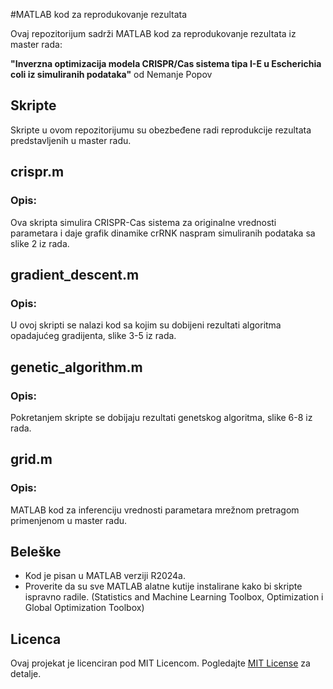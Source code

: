 #MATLAB kod za reprodukovanje rezultata

Ovaj repozitorijum sadrži MATLAB kod za reprodukovanje rezultata iz master rada:

**"Inverzna optimizacija modela CRISPR/Cas sistema tipa I-E u Escherichia coli iz simuliranih podataka"** 
od Nemanje Popov

## Skripte

Skripte u ovom repozitorijumu su obezbeđene radi reprodukcije rezultata predstavljenih u master radu.

## crispr.m

### Opis:
Ova skripta simulira CRISPR-Cas sistema za originalne vrednosti parametara i daje grafik dinamike crRNK naspram simuliranih podataka sa slike 2 iz rada.

## gradient_descent.m

### Opis:
U ovoj skripti se nalazi kod sa kojim su dobijeni rezultati algoritma opadajućeg gradijenta, slike 3-5 iz rada.

## genetic_algorithm.m

### Opis:
Pokretanjem skripte se dobijaju rezultati genetskog algoritma, slike 6-8 iz rada.

## grid.m

### Opis:
MATLAB kod za inferenciju vrednosti parametara mrežnom pretragom primenjenom u master radu.

## Beleške

- Kod je pisan u MATLAB verziji R2024a.
- Proverite da su sve MATLAB alatne kutije instalirane kako bi skripte ispravno radile. (Statistics and Machine Learning Toolbox, Optimization i Global Optimization Toolbox)

## Licenca

Ovaj projekat je licenciran pod MIT Licencom. Pogledajte [MIT License](https://opensource.org/licenses/MIT) za detalje.




